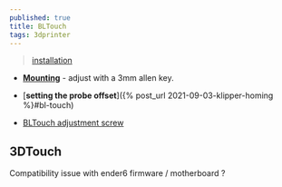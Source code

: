 ```yaml
---
published: true
title: BLTouch
tags: 3dprinter
---
```

> [installation](https://teachingtechyt.github.io/upgrades.html#bltouch)

- [**Mounting**](https://youtu.be/eF060dBEnfs?t=182) - adjust with a 3mm allen key.
- [**setting the probe offset**]({% post_url 2021-09-03-klipper-homing %}#bl-touch)

- [BLTouch adjustment screw](https://www.3dprintbeast.com/bltouch-adjustment-screw/)

## 3DTouch

Compatibility issue with ender6 firmware / motherboard ?